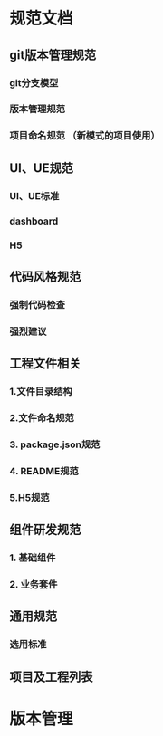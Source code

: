 # 规范文档
## git版本管理规范
### git分支模型
### 版本管理规范
### 项目命名规范 （新模式的项目使用）
## UI、UE规范
### UI、UE标准
### dashboard
### H5
## 代码风格规范
### 强制代码检查
### 强烈建议
## 工程文件相关
### 1.文件目录结构
### 2.文件命名规范
### 3. package.json规范
### 4. README规范
### 5.H5规范
## 组件研发规范
### 1. 基础组件
### 2. 业务套件
## 通用规范
### 选用标准
## 项目及工程列表
# 版本管理


